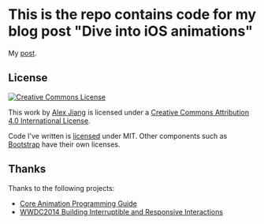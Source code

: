 This is the repo contains code for my blog post "Dive into iOS animations"
=======

My [post](http://pigfly.github.io/ios/animation/2016/03/01/Dive-Into-iOS-Animation-Series-1/).

License
-------

[![Creative Commons License](https://i.creativecommons.org/l/by/4.0/88x31.png)](http://creativecommons.org/licenses/by/4.0/)

This work by [Alex Jiang](http://pigfly.io) is licensed under a [Creative Commons Attribution 4.0 International License](http://creativecommons.org/licenses/by/4.0/).

Code I've written is [licensed](/LICENSE) under MIT. Other components such as [Bootstrap](http://getbootstrap.com) have their own licenses.

Thanks
------

Thanks to the following projects:

- [Core Animation Programming Guide](https://developer.apple.com/library/ios/documentation/Cocoa/Conceptual/CoreAnimation_guide/CoreAnimationBasics/CoreAnimationBasics.html#//apple_ref/doc/uid/TP40004514-CH2-SW3)
- [WWDC2014 Building Interruptible and Responsive Interactions](https://developer.apple.com/videos/play/wwdc2014/236/)
